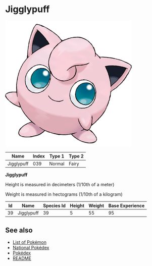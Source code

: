 # Jigglypuff


![Jigglypuff](images/039.png)

| **Name** | **Index** | **Type 1** | **Type 2** |
|----|----|----|----|
| Jigglypuff | 039 | Normal | Fairy  |

**Jigglypuff** 


Height is measured in decimeters (1/10th of a meter)

Weight is measured in hectograms (1/10th of a kilogram)

| **Id** | **Name** | **Species Id** | **Height** | **Weight** | **Base Experience** |
|--------|----------|----------------|------------|------------|---------------------|
| 39 | Jigglypuff | 39 | 5 | 55 | 95 |


## See also

- [List of Pokémon](../pokemon.md)
- [National Pokédex](../national_pokedex.md)
- [Pokédex](../pokedex.md)
- [README](../README.md)
